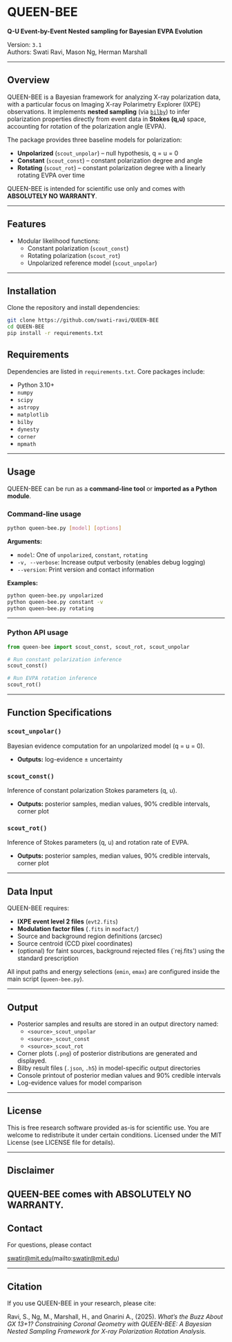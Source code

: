 # QUEEN-BEE  
**Q-U Event-by-Event Nested sampling for Bayesian EVPA Evolution** 

Version: `3.1`  
Authors: Swati Ravi, Mason Ng, Herman Marshall  

---

## Overview  
QUEEN-BEE is a Bayesian framework for analyzing X-ray polarization data, with a particular focus on Imaging X-ray Polarimetry Explorer (IXPE) observations. It implements **nested sampling** (via [`bilby`](https://git.ligo.org/lscsoft/bilby)) to infer polarization properties directly from event data in **Stokes (q,u)** space, accounting for rotation of the polarization angle (EVPA).  

The package provides three baseline models for polarization:  

- **Unpolarized** (`scout_unpolar`) – null hypothesis, q = u = 0  
- **Constant** (`scout_const`) – constant polarization degree and angle  
- **Rotating** (`scout_rot`) – constant polarization degree with a linearly rotating EVPA over time  

QUEEN-BEE is intended for scientific use only and comes with **ABSOLUTELY NO WARRANTY**.  

---

## Features
- Modular likelihood functions:
  - Constant polarization (`scout_const`)
  - Rotating polarization (`scout_rot`)
  - Unpolarized reference model (`scout_unpolar`)

---

## Installation  

Clone the repository and install dependencies:  

```bash
git clone https://github.com/swati-ravi/QUEEN-BEE
cd QUEEN-BEE
pip install -r requirements.txt
```

## Requirements
Dependencies are listed in `requirements.txt`. Core packages include:
- Python 3.10+
- `numpy`
- `scipy`
- `astropy`
- `matplotlib`
- `bilby`
- `dynesty`
- `corner`
- `mpmath`

---

## Usage  

QUEEN-BEE can be run as a **command-line tool** or **imported as a Python module**.  

### Command-line usage  

```bash
python queen-bee.py [model] [options]
```

**Arguments:**  
- `model`: One of `unpolarized`, `constant`, `rotating`  
- `-v, --verbose`: Increase output verbosity (enables debug logging)  
- `--version`: Print version and contact information  

**Examples:**  
```bash
python queen-bee.py unpolarized
python queen-bee.py constant -v
python queen-bee.py rotating
```

---

### Python API usage  

```python
from queen-bee import scout_const, scout_rot, scout_unpolar

# Run constant polarization inference
scout_const()

# Run EVPA rotation inference
scout_rot()
```

---
## Function Specifications  

### `scout_unpolar()`  
Bayesian evidence computation for an unpolarized model (q = u = 0).  
- **Outputs:** log-evidence ± uncertainty  

### `scout_const()`  
Inference of constant polarization Stokes parameters (q, u).  
- **Outputs:** posterior samples, median values, 90% credible intervals, corner plot  

### `scout_rot()`  
Inference of Stokes parameters (q, u) and rotation rate of EVPA.  
- **Outputs:** posterior samples, median values, 90% credible intervals, corner plot  

---

## Data Input  

QUEEN-BEE requires:  
- **IXPE event level 2 files** (`evt2.fits`)  
- **Modulation factor files** (`.fits` in `modfact/`)  
- Source and background region definitions (arcsec) 
- Source centroid (CCD pixel coordinates) 
- (optional) for faint sources, background rejected files (`rej.fits') using the standard prescription

All input paths and energy selections (`emin`, `emax`) are configured inside the main script (`queen-bee.py`).  

---

## Output
- Posterior samples and results are stored in an output directory named:
  - `<source>_scout_unpolar`
  - `<source>_scout_const`
  - `<source>_scout_rot`
- Corner plots (`.png`) of posterior distributions are generated and displayed.
- Bilby result files (`.json`, `.h5`) in model-specific output directories    
- Console printout of posterior median values and 90% credible intervals  
- Log-evidence values for model comparison 

---

## License
This is free research software provided as-is for scientific use.
You are welcome to redistribute it under certain conditions.
Licensed under the MIT License (see LICENSE file for details).

---

## Disclaimer

QUEEN-BEE comes with ABSOLUTELY NO WARRANTY.  
---

## Contact
For questions, please contact

swatir@mit.edu(mailto:swatir@mit.edu)

---

## Citation  

If you use QUEEN-BEE in your research, please cite:  

Ravi, S., Ng, M., Marshall, H., and Gnarini A., (2025). *What’s the Buzz About GX 13+1? Constraining Coronal Geometry with QUEEN-BEE: A Bayesian Nested Sampling Framework for X-ray Polarization Rotation Analysis.* 